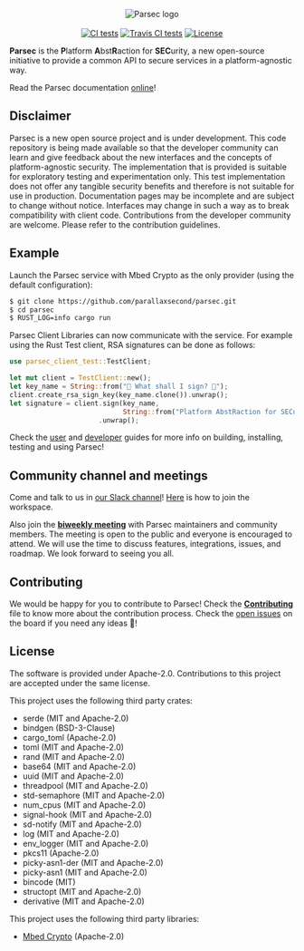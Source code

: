 <!--
  -- Copyright (c) 2019, Arm Limited, All Rights Reserved
  -- SPDX-License-Identifier: Apache-2.0
  --
  -- Licensed under the Apache License, Version 2.0 (the "License"); you may
  -- not use this file except in compliance with the License.
  -- You may obtain a copy of the License at
  --
  -- http://www.apache.org/licenses/LICENSE-2.0
  --
  -- Unless required by applicable law or agreed to in writing, software
  -- distributed under the License is distributed on an "AS IS" BASIS, WITHOUT
  -- WARRANTIES OR CONDITIONS OF ANY KIND, either express or implied.
  -- See the License for the specific language governing permissions and
  -- limitations under the License.
--->

<p align="center">
  <img src="https://github.com/parallaxsecond/parsec/blob/master/parsec.png?raw=true" alt="Parsec logo"/>
  <br><br>
  <a href="https://github.com/parallaxsecond/parsec/actions?query=workflow%3A%22Continuous+Integration%22"><img src="https://github.com/parallaxsecond/parsec/workflows/Continuous%20Integration/badge.svg" alt="CI tests"/></a>
  <a href="https://travis-ci.com/parallaxsecond/parsec"><img src="https://travis-ci.com/parallaxsecond/parsec.svg?branch=master" alt="Travis CI tests"/></a>
  <a href="https://opensource.org/licenses/Apache-2.0"><img src="https://img.shields.io/badge/License-Apache%202.0-blue.svg" alt="License"/></a>
</p>

**Parsec** is the **P**latform **A**bst**R**action for **SEC**urity, a new open-source initiative
to provide a common API to secure services in a platform-agnostic way.

Read the Parsec documentation [online](https://parallaxsecond.github.io/parsec-book/)!

## Disclaimer

Parsec is a new open source project and is under development. This code repository is being made
available so that the developer community can learn and give feedback about the new interfaces and the concepts of platform-agnostic security.
The implementation that is provided is suitable for exploratory testing and experimentation only.
This test implementation does not offer any tangible security benefits and therefore is not
suitable for use in production. Documentation pages may be incomplete and are subject to change
without notice. Interfaces may change in such a way as to break compatibility with client code.
Contributions from the developer community are welcome. Please refer to the contribution guidelines.

## Example

Launch the Parsec service with Mbed Crypto as the only provider (using the default configuration):
```bash
$ git clone https://github.com/parallaxsecond/parsec.git
$ cd parsec
$ RUST_LOG=info cargo run
```

Parsec Client Libraries can now communicate with the service. For example using the Rust Test client,
RSA signatures can be done as follows:
```rust
use parsec_client_test::TestClient;

let mut client = TestClient::new();
let key_name = String::from("🔑 What shall I sign? 🔑");
client.create_rsa_sign_key(key_name.clone()).unwrap();
let signature = client.sign(key_name,
                            String::from("Platform AbstRaction for SECurity").into_bytes())
                      .unwrap();
```

Check the [user](https://parallaxsecond.github.io/parsec-book/user_guides/) and [developer](https://parallaxsecond.github.io/parsec-book/dev_guides/) guides for more info on building, installing, testing and using Parsec!

## Community channel and meetings

Come and talk to us in [our Slack channel](https://app.slack.com/client/T0JK1PCN6/CPMQ9D4H1)!
[Here](http://dockr.ly/slack) is how to join the workspace.

Also join the [**biweekly meeting**](https://calendar.google.com/calendar?cid=ZG9ja2VyLmNvbV9xcHAzbzl2aXBhbmE0NGllcmV1MjlvcHZkNEBncm91cC5jYWxlbmRhci5nb29nbGUuY29t)
with Parsec maintainers and community members.
The meeting is open to the public and everyone is encouraged to attend. We will use the time to
discuss features, integrations, issues, and roadmap. We look forward to seeing you all.

## Contributing

We would be happy for you to contribute to Parsec! Check the [**Contributing**](CONTRIBUTING.md)
file to know more about the contribution process.
Check the [open issues](https://github.com/orgs/parallaxsecond/projects/1) on the board if you
need any ideas 🙂!

## License

The software is provided under Apache-2.0. Contributions to this project are accepted under the same license.

This project uses the following third party crates:
* serde (MIT and Apache-2.0)
* bindgen (BSD-3-Clause)
* cargo\_toml (Apache-2.0)
* toml (MIT and Apache-2.0)
* rand (MIT and Apache-2.0)
* base64 (MIT and Apache-2.0)
* uuid (MIT and Apache-2.0)
* threadpool (MIT and Apache-2.0)
* std-semaphore (MIT and Apache-2.0)
* num\_cpus (MIT and Apache-2.0)
* signal-hook (MIT and Apache-2.0)
* sd-notify (MIT and Apache-2.0)
* log (MIT and Apache-2.0)
* env\_logger (MIT and Apache-2.0)
* pkcs11 (Apache-2.0)
* picky-asn1-der (MIT and Apache-2.0)
* picky-asn1 (MIT and Apache-2.0)
* bincode (MIT)
* structopt (MIT and Apache-2.0)
* derivative (MIT and Apache-2.0)

This project uses the following third party libraries:
* [Mbed Crypto](https://github.com/ARMmbed/mbed-crypto) (Apache-2.0)
